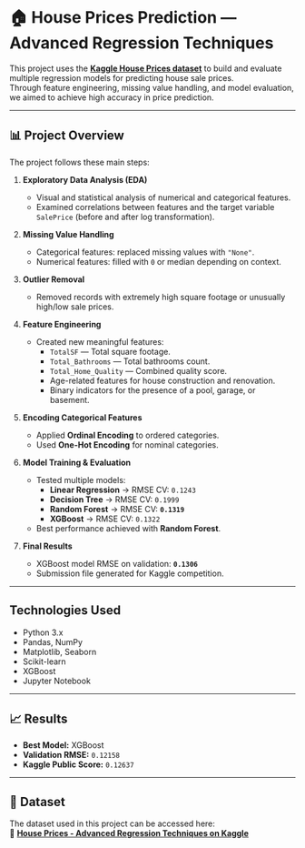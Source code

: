 # 🏠 House Prices Prediction — Advanced Regression Techniques

This project uses the **[Kaggle House Prices dataset](https://www.kaggle.com/competitions/house-prices-advanced-regression-techniques)** to build and evaluate multiple regression models for predicting house sale prices.  
Through feature engineering, missing value handling, and model evaluation, we aimed to achieve high accuracy in price prediction.

---

## 📊 Project Overview

The project follows these main steps:

1. **Exploratory Data Analysis (EDA)**

   - Visual and statistical analysis of numerical and categorical features.
   - Examined correlations between features and the target variable `SalePrice` (before and after log transformation).

2. **Missing Value Handling**

   - Categorical features: replaced missing values with `"None"`.
   - Numerical features: filled with `0` or median depending on context.

3. **Outlier Removal**

   - Removed records with extremely high square footage or unusually high/low sale prices.

4. **Feature Engineering**

   - Created new meaningful features:
     - `TotalSF` — Total square footage.
     - `Total_Bathrooms` — Total bathrooms count.
     - `Total_Home_Quality` — Combined quality score.
     - Age-related features for house construction and renovation.
     - Binary indicators for the presence of a pool, garage, or basement.

5. **Encoding Categorical Features**

   - Applied **Ordinal Encoding** to ordered categories.
   - Used **One-Hot Encoding** for nominal categories.

6. **Model Training & Evaluation**

   - Tested multiple models:
     - **Linear Regression** → RMSE CV: `0.1243`
     - **Decision Tree** → RMSE CV: `0.1999`
     - **Random Forest** → RMSE CV: **`0.1319`**
     - **XGBoost** → RMSE CV: `0.1322`
   - Best performance achieved with **Random Forest**.

7. **Final Results**
   - XGBoost model RMSE on validation: **`0.1306`**
   - Submission file generated for Kaggle competition.

---

## **Technologies Used**

- Python 3.x
- Pandas, NumPy
- Matplotlib, Seaborn
- Scikit-learn
- XGBoost
- Jupyter Notebook

---

## 📈 Results

- **Best Model:** XGBoost
- **Validation RMSE:** `0.12158`
- **Kaggle Public Score:** `0.12637`

---

## 📂 Dataset

The dataset used in this project can be accessed here:  
🔗 **[House Prices - Advanced Regression Techniques on Kaggle](https://www.kaggle.com/competitions/house-prices-advanced-regression-techniques)**
